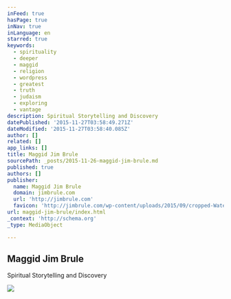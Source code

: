 ```yaml
---
inFeed: true
hasPage: true
inNav: true
inLanguage: en
starred: true
keywords:
  - spirituality
  - deeper
  - maggid
  - religion
  - wordpress
  - greatest
  - truth
  - judaism
  - exploring
  - vantage
description: Spiritual Storytelling and Discovery
datePublished: '2015-11-27T03:58:49.271Z'
dateModified: '2015-11-27T03:58:40.085Z'
author: []
related: []
app_links: []
title: Maggid Jim Brule
sourcePath: _posts/2015-11-26-maggid-jim-brule.md
published: true
authors: []
publisher:
  name: Maggid Jim Brule
  domain: jimbrule.com
  url: 'http://jimbrule.com'
  favicon: 'http://jimbrule.com/wp-content/uploads/2015/09/cropped-WaterSq.fw_-192x192.png'
url: maggid-jim-brule/index.html
_context: 'http://schema.org'
_type: MediaObject

---
```

<article style=""><h1>Maggid Jim Brule</h1><p>Spiritual Storytelling and Discovery</p><img src="http://jimbrule.com/wp-content/uploads/2015/06/Story-1024x1024.jpg" /></article>
